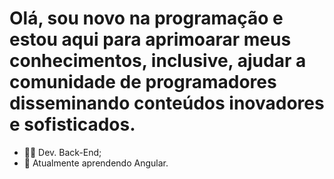 # Olá, sou novo na programação e estou aqui para aprimoarar meus conhecimentos, inclusive, ajudar a comunidade de programadores disseminando conteúdos inovadores e sofisticados.

- 👩‍💻 Dev. Back-End;
- 🌱 Atualmente aprendendo Angular.
